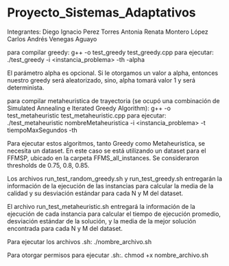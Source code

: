 # Proyecto_Sistemas_Adaptativos

Integrantes:
Diego Ignacio Perez Torres
Antonia Renata Montero López
Carlos Andrés Venegas Aguayo

para compilar greedy: g++ -o test_greedy test_greedy.cpp para ejecutar: ./test_greedy -i <instancia_problema> -th -alpha

El parámetro alpha es opcional. Si le otorgamos un valor a alpha, entonces nuestro greedy será aleatorizado, sino, alpha tomará valor 1 y será determinista.

para compilar metaheuristica de trayectoria (se ocupó una combinación de Simulated Annealing e Iterated Greedy Algorithm): g++ -o test_metaheuristic test_metaheuristic.cpp para ejecutar: ./test_metaheuristic nombreMetaheuristica -i <instancia_problema> -t tiempoMaxSegundos -th

Para ejecutar estos algoritmos, tanto Greedy como Metaheuristica, se necesita un dataset. En este caso se está utilizando un dataset para el FFMSP, ubicado en la carpeta FFMS_all_instances. Se consideraron thresholds de 0.75, 0.8, 0.85.

Los archivos run_test_random_greedy.sh y run_test_greedy.sh entregarán la información de la ejecución de las instancias para calcular la media de la calidad y su desviación estándar para cada N y M del dataset.

El archivo run_test_metaheuristic.sh entregará la información de la ejecución de cada instancia para calcular el tiempo de ejecución promedio, desviación estándar de la solución, y la media de la mejor solución encontrada para cada N y M del dataset.

Para ejecutar los archivos .sh: ./nombre_archivo.sh

Para otorgar permisos para ejecutar .sh:. chmod +x nombre_archivo.sh

